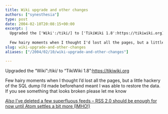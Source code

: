 ```yaml
---
title: Wiki upgrade and other changes
authors: ["synesthesia"]
type: post
date: 2004-02-10T20:08:15+00:00
excerpt: |
  Upgraded the ['Wiki':/tiki/] to ['TikiWiki 1.8':https://tikiwiki.org]
  
  Few hairy moments when I thought I'd lost all the pages, but a little hackery of the SQL dump I'd made before hand meant I was able to restore the data. If you see something that looks broken please let me know
slug: wiki-upgrade-and-other-changes 
aliases: ["/2004/02/10/wiki-upgrade-and-other-changes"]

---
```

Upgraded the &#8220;Wiki&#8221;:/tiki/ to &#8220;TikiWiki 1.8&#8221;:https://tikiwiki.org

Few hairy moments when I thought I&#8217;d lost all the pages, but a little hackery of the SQL dump I&#8217;d made beforehand meant I was able to restore the data. If you see something that looks broken please let me know

<ins datetime="2004-4-26T21:28:57--1:00"><em>Also</em> I&#8217;ve deleted a few superfluous feeds &#8211; RSS 2.0 should be enough for now until Atom settles a bit more (IMHO!)</ins>
